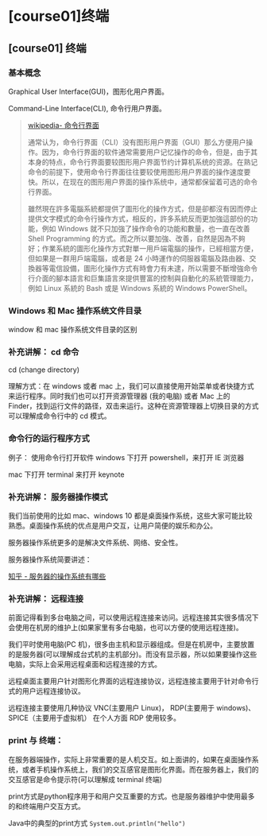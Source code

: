 # \[course01]终端

## \[course01] 终端

### 基本概念

Graphical User Interface(GUI)，图形化用户界面。

Command-Line Interface(CLI), 命令行用户界面。

> [wikipedia- 命令行界面](https://zh.m.wikipedia.org/wiki/%E5%91%BD%E4%BB%A4%E8%A1%8C%E7%95%8C%E9%9D%A2)
>
> 通常认为，命令行界面（CLI）没有图形用户界面（GUI）那么方便用户操作。因为，命令行界面的软件通常需要用户记忆操作的命令，但是，由于其本身的特点，命令行界面要较图形用户界面节约计算机系统的资源。在熟记命令的前提下，使用命令行界面往往要较使用图形用户界面的操作速度要快。所以，在现在的图形用户界面的操作系统中，通常都保留着可选的命令行界面。
>
> 雖然現在許多電腦系統都提供了圖形化的操作方式，但是卻都沒有因而停止提供文字模式的命令行操作方式，相反的，許多系統反而更加強這部份的功能，例如 Windows 就不只加強了操作命令的功能和數量，也一直在改善 Shell Programming 的方式。而之所以要加強、改善，自然是因為不夠好；作業系統的圖形化操作方式對單一用戶端電腦的操作，已經相當方便，但如果是一群用戶端電腦，或者是 24 小時運作的伺服器電腦及路由器、交換器等電信設備，圖形化操作方式有時會力有未逮，所以需要不斷增強命令行介面的腳本語言和巨集語言來提供豐富的控制與自動化的系統管理能力，例如 Linux 系統的 Bash 或是 Windows 系統的 Windows PowerShell。

### Windows 和 Mac 操作系统文件目录

window 和 mac 操作系统文件目录的区别

### 补充讲解： cd 命令

cd (change directory)

理解方式：在 windows 或者 mac 上，我们可以直接使用开始菜单或者快捷方式来运行程序。同时我们也可以打开资源管理器 (我的电脑) 或者 Mac 上的 Finder，找到运行文件的路径，双击来运行。这种在资源管理器上切换目录的方式可以理解成命令行中的 cd 模式。

### 命令行的运行程序方式

例子： 使用命令行打开软件 windows 下打开 powershell，来打开 IE 浏览器

mac 下打开 terminal 来打开 keynote

### 补充讲解： 服务器操作模式

我们当前使用的比如 mac、windows 10 都是桌面操作系统，这些大家可能比较熟悉。桌面操作系统的优点是用户交互，让用户简便的娱乐和办公。

服务器操作系统更多的是解决文件系统、网络、安全性。

服务器操作系统简要讲述：

[知乎 - 服务器的操作系统有哪些](https://zhuanlan.zhihu.com/p/44189592)

### 补充讲解： 远程连接

前面记得看到多台电脑之间，可以使用远程连接来访问。远程连接其实很多情况下会使用在机房的维护上(如果家里有多台电脑，也可以方便的使用远程连接)。

我们平时使用电脑(PC 机)，很多由主机和显示器组成。但是在机房中，主要放置的是服务器(可以理解成台式机的主机部分)。而没有显示器，所以如果要操作这些电脑，实际上会采用远程桌面和远程连接的方式。

远程桌面主要用户针对图形化界面的远程连接协议，远程连接主要用于针对命令行式的用户远程连接协议。

远程连接主要使用几种协议 VNC(主要用户 Linux)， RDP(主要用于 windows)、SPICE（主要用于虚拟机） 在个人方面 RDP 使用较多。

### print 与 终端：

在服务器端操作，实际上非常重要的是人机交互。如上面讲的，如果在桌面操作系统，或者手机操作系统上，我们的交互感官是图形化界面。而在服务器上，我们的交互感官是命令提示符(可以理解成 terminal 终端)

print方式是python程序用于和用户交互重要的方式。也是服务器维护中使用最多的和终端用户交互方式。

Java中的典型的print方式 `System.out.println("hello")`
